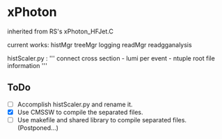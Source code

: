 # xPhoton
inherited from RS's xPhoton_HFJet.C


current works:
histMgr
treeMgr
logging
readMgr
readgganalysis

histScaler.py : 
'''
  connect cross section - lumi per event - ntuple root file information 
'''

## ToDo 
- [ ] Accomplish histScaler.py and rename it.
- [x] Use CMSSW to compile the separated files.
- [ ] Use makefile and shared library to compile separated files. (Postponed...)
